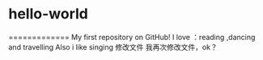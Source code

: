 # hello-world
=============
My first repository on GitHub!
I love ：reading ,dancing and travelling
Also i like singing
修改文件
我再次修改文件，ok？
